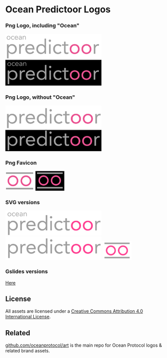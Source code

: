 # Ocean Predictoor Logos

### Png Logo, including "Ocean"

<img src="logo-ocean-predictoor-white-bk.png" width="300" />

<img src="logo-ocean-predictoor-black-bk.png" width="300" />

### Png Logo, without "Ocean"

<img src="logo-predictoor-white-bk.png" width="300" />

<img src="logo-predictoor-black-bk.png" width="300" />

### Png Favicon

<img src="favicon-predictoor-white-bk.png" width="90" />

<img src="favicon-predictoor-black-bk.png" width="90" />

### SVG versions

<img src="logo-ocean-predictoor-white-bk.svg" width="300" />

<img src="logo-predictoor-white-bk.svg" width="300" />

<img src="favicon-predictoor-white-bk.svg" width="90" />

### Gslides versions

[Here](https://docs.google.com/presentation/d/18D5b16p9re0g-IyZ5h0Db3Qb9zcLcmJGg4NwalN2h3g/edit#slide=id.g20f5357f625_0_1666)

## License

All assets are licensed under a [Creative Commons Attribution 4.0 International License](http://creativecommons.org/licenses/by/4.0/).

## Related

[github.com/oceanprotocol/art](https://github.com/oceanprotocol/art) is the main repo for Ocean Protocol logos & related brand assets.